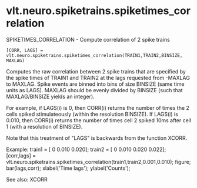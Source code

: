 # vlt.neuro.spiketrains.spiketimes_correlation

  SPIKETIMES_CORRELATION - Compute correlation of 2 spike trains
 
    [CORR, LAGS] = vlt.neuro.spiketrains.spiketimes_correlation(TRAIN1,TRAIN2,BINSIZE, MAXLAG)
 
   Computes the raw correlation between 2 spike trains that are specified by
   the spike times of TRAIN1 and TRAIN2 at the lags requested from -MAXLAG to MAXLAG.
   Spike events are binned into bins of size BINSIZE (same time units as LAGS).
   MAXLAG should be evenly divided by BINSIZE (such that MAXLAG/BINSIZE yields an integer).
 
   For example, if LAGS(i) is 0, then CORR(i) returns the number of times the 
   2 cells spiked stimulateously (within the resolution BINSIZE). If LAGS(i) is 0.010,
   then CORR(i) returns the number of times cell 2 spiked 10ms after cell 1 (with a resolution
   of BINSIZE).
 
   Note that this treatment of "LAGS" is backwards from the function XCORR.
 
   Example:
      train1 = [ 0 0.010 0.020];
      train2 = [ 0 0.010 0.020 0.022];
      [corr,lags] = vlt.neuro.spiketrains.spiketimes_correlation(train1,train2,0.001,0.010);
      figure;
      bar(lags,corr);
      xlabel('Time lags');
      ylabel('Counts');
 
   See also: XCORR
